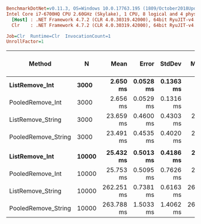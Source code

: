 ``` ini

BenchmarkDotNet=v0.11.3, OS=Windows 10.0.17763.195 (1809/October2018Update/Redstone5)
Intel Core i7-6700HQ CPU 2.60GHz (Skylake), 1 CPU, 8 logical and 4 physical cores
  [Host] : .NET Framework 4.7.2 (CLR 4.0.30319.42000), 64bit RyuJIT-v4.7.3260.0
  Clr    : .NET Framework 4.7.2 (CLR 4.0.30319.42000), 64bit RyuJIT-v4.7.3260.0

Job=Clr  Runtime=Clr  InvocationCount=1  
UnrollFactor=1  

```
|              Method |     N |       Mean |     Error |    StdDev |     Median | Ratio | RatioSD | Gen 0/1k Op | Gen 1/1k Op | Gen 2/1k Op | Allocated Memory/Op |
|-------------------- |------ |-----------:|----------:|----------:|-----------:|------:|--------:|------------:|------------:|------------:|--------------------:|
|      **ListRemove_Int** |  **3000** |   **2.650 ms** | **0.0528 ms** | **0.1363 ms** |   **2.598 ms** |  **1.00** |    **0.00** |           **-** |           **-** |           **-** |                   **-** |
|    PooledRemove_Int |  3000 |   2.656 ms | 0.0529 ms | 0.1316 ms |   2.594 ms |  1.00 |    0.07 |           - |           - |           - |                   - |
|   ListRemove_String |  3000 |  23.659 ms | 0.4600 ms | 0.4303 ms |  23.597 ms |  8.96 |    0.52 |           - |           - |           - |                   - |
| PooledRemove_String |  3000 |  23.491 ms | 0.4535 ms | 0.4020 ms |  23.551 ms |  8.91 |    0.46 |           - |           - |           - |                   - |
|                     |       |            |           |           |            |       |         |             |             |             |                     |
|      **ListRemove_Int** | **10000** |  **25.432 ms** | **0.5013 ms** | **0.4186 ms** |  **25.501 ms** |  **1.00** |    **0.00** |           **-** |           **-** |           **-** |                   **-** |
|    PooledRemove_Int | 10000 |  25.753 ms | 0.5095 ms | 0.7626 ms |  25.467 ms |  1.01 |    0.03 |           - |           - |           - |                   - |
|   ListRemove_String | 10000 | 262.251 ms | 0.7381 ms | 0.6163 ms | 262.296 ms | 10.31 |    0.18 |           - |           - |           - |                   - |
| PooledRemove_String | 10000 | 263.788 ms | 1.5033 ms | 1.4062 ms | 263.445 ms | 10.38 |    0.15 |           - |           - |           - |                   - |
